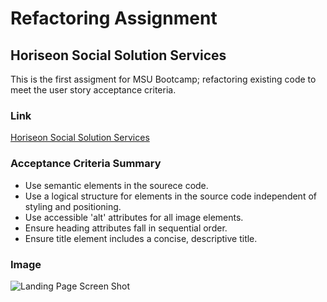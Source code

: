 # Refactoring Assignment
## Horiseon Social Solution Services

This is the first assigment for MSU Bootcamp; refactoring existing code to meet the user story acceptance criteria.

### Link
[Horiseon Social Solution Services](https://danshoup.github.io/horiseon-assignment/)

### Acceptance Criteria Summary
- Use semantic elements in the sourece code.
- Use a logical structure for elements in the source code independent of styling and positioning.
- Use accessible 'alt' attributes for all image elements.
- Ensure heading attributes fall in sequential order.
- Ensure title element includes a concise, descriptive title.

### Image
![Landing Page Screen Shot](assets/images/image-screenshot.jpg)


